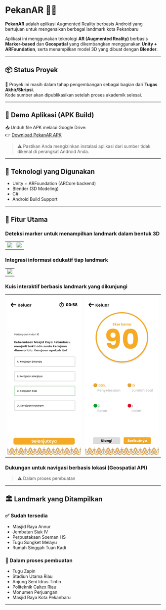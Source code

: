 # PekanAR 📱🕌

**PekanAR** adalah aplikasi Augmented Reality berbasis Android yang bertujuan untuk mengenalkan berbagai landmark kota Pekanbaru

Aplikasi ini menggunakan teknologi **AR (Augmented Reality)** berbasis **Marker-based** dan **Geospatial** yang dikembangkan menggunakan **Unity + ARFoundation**, serta menampilkan model 3D yang dibuat dengan **Blender**.

---

## 📦 Status Proyek
🚧 Proyek ini masih dalam tahap pengembangan sebagai bagian dari **Tugas Akhir/Skripsi**.  
Kode sumber akan dipublikasikan setelah proses akademik selesai.

---

## 🔗 Demo Aplikasi (APK Build)
📥 Unduh file APK melalui Google Drive:  
👉 [Download PekanAR APK](https://drive.google.com/drive/folders/1_I6AklNfGXnN4EKsAGeLr-NXE4q3mOa_?usp=drive_link)

> ⚠️ Pastikan Anda mengizinkan instalasi aplikasi dari sumber tidak dikenal di perangkat Android Anda.

---

## 🧩 Teknologi yang Digunakan
- Unity + ARFoundation (ARCore backend)
- Blender (3D Modeling)
- C#
- Android Build Support

---

## 🎯 Fitur Utama
### Deteksi marker untuk menampilkan landmark dalam bentuk 3D

<table>
  <tr>
    <td><img src="ReadmeFile/MarkerBased.gif" width="300"/></td>
    <td><img src="ReadmeFile/ListMarker.gif" width="300"/></td>
  </tr>
</table>

### Integrasi informasi edukatif tiap landmark
<table>
  <tr>
    <td><img src="ReadmeFile/Informasi.gif" width="300"/></td>
  </tr>
</table>

### Kuis interaktif berbasis landmark yang dikunjungi
<table>
  <tr>
    <td><img src="ReadmeFile/SoalKuis.jpeg" width="300"/></td>
    <td><img src="ReadmeFile/SkorKuis.jpeg" width="300"/></td>
  </tr>
</table>

### Dukungan untuk navigasi berbasis lokasi (Geospatial API)
> ⚠️ Dalam proses pembuatan

---

## 🏛️ Landmark yang Ditampilkan
### ✅ Sudah tersedia
- Masjid Raya Annur
- Jembatan Siak IV
- Perpustakaan Soeman HS 
- Tugu Songket Melayu
- Rumah Singgah Tuan Kadi
### 🚧 Dalam proses pembuatan
- Tugu Zapin 
- Stadiun Utama Riau
- Anjung Seni Idrus Tintin 
- Politeknik Caltex Riau
- Monumen Perjuangan 
- Masjid Raya Kota Pekanbaru 
---
